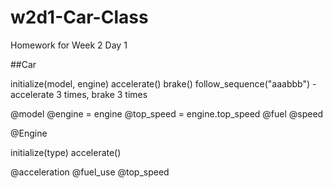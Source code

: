 # w2d1-Car-Class
Homework for Week 2 Day 1

##Car

initialize(model, engine)
accelerate()
brake()
follow_sequence("aaabbb") - accelerate 3 times, brake 3 times

@model
@engine = engine
@top_speed = engine.top_speed
@fuel
@speed

@Engine

initialize(type)
accelerate()

@acceleration
@fuel_use
@top_speed
